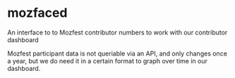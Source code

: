 mozfaced
========

An interface to to Mozfest contributor numbers to work with our contributor dashboard

Mozfest participant data is not queriable via an API, and only changes once a year, but we do need it in a certain format to graph over time in our dashboard.
